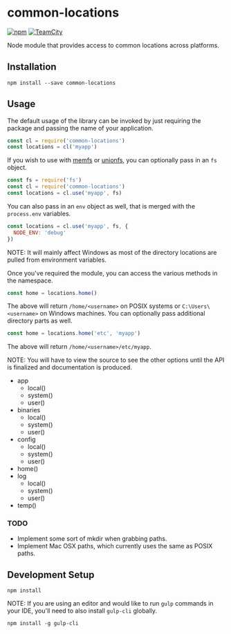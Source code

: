 # common-locations

[![npm](https://img.shields.io/npm/v/common-locations.svg?style=flat-square)](https://www.npmjs.com/package/common-locations)
[![TeamCity](https://img.shields.io/teamcity/https/build.nativecode.com/s/commonlocations_continuous.svg?style=flat-square)](https://build.nativecode.com/viewType.html?buildTypeId=commonlocations_continuous&guest=1)

Node module that provides access to common locations across platforms.

## Installation
```
npm install --save common-locations
```

## Usage

The default usage of the library can be invoked by just requiring the package
and passing the name of your application.
```javascript
const cl = require('common-locations')
const locations = cl('myapp')
```

If you wish to use with [memfs](https://www.npmjs.com/package/memfs) or
[unionfs](https://www.npmjs.com/package/unionfs), you can optionally pass in an
`fs` object.
```javascript
const fs = require('fs')
const cl = require('common-locations')
const locations = cl.use('myapp', fs)
```

You can also pass in an `env` object as well, that is merged with the `process.env`
variables.
```javascript
const locations = cl.use('myapp', fs, {
  NODE_ENV: 'debug'
})
```

NOTE: It will mainly affect Windows as most of the directory locations are pulled
from environment variables.

Once you've required the module, you can access the various methods in the namespace.
```javascript
const home = locations.home()
```

The above will return `/home/<username>` on POSIX systems or `C:\Users\<username>` on
Windows machines. You can optionally pass additional directory parts as well.
```javascript
const home = locations.home('etc', 'myapp')
```

The above will return `/home/<username>/etc/myapp`.

NOTE: You will have to view the source to see the other options until the API is finalized
and documentation is produced.

- app
    - local()
    - system()
    - user()
- binaries
    - local()
    - system()
    - user()
- config
    - local()
    - system()
    - user()
- home()
- log
    - local()
    - system()
    - user()
- temp()

### TODO
- Implement some sort of mkdir when grabbing paths.
- Implement Mac OSX paths, which currently uses the same as POSIX paths.

## Development Setup
```
npm install
```

NOTE: If you are using an editor and would like to run `gulp` commands in your IDE,
you'll need to also install `gulp-cli` globally.
```
npm install -g gulp-cli
```
